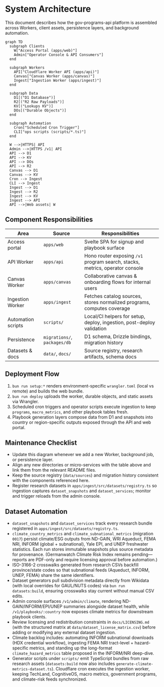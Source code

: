 # System Architecture

This document describes how the gov-programs-api platform is assembled across Workers, client assets,
persistence layers, and background automation.

```mermaid
graph TD
  subgraph Clients
    W["Access Portal (apps/web)"]
    Admin["Operator Console & API Consumers"]
  end

  subgraph Workers
    API["Cloudflare Worker API (apps/api)"]
    Canvas["Canvas Worker (apps/canvas)"]
    Ingest["Ingestion Worker (apps/ingest)"]
  end

  subgraph Data
    D1[("D1 Database")]
    R2[("R2 Raw Payloads")]
    KV[("Lookups KV")]
    DOs[("Durable Objects")]
  end

  subgraph Automation
    Cron["Scheduled Cron Trigger"]
    CLI["ops scripts (scripts/*.ts)"]
  end

  W -->|HTTPS| API
  Admin -->|HTTPS /v1| API
  API --> D1
  API --> KV
  API --> DOs
  API --> R2
  Canvas --> D1
  Canvas --> KV
  Cron --> Ingest
  CLI --> Ingest
  Ingest --> D1
  Ingest --> R2
  Ingest --> KV
  Ingest --> API
  API -->|Web assets| W
```

## Component Responsibilities

| Area | Source | Responsibilities |
| --- | --- | --- |
| Access portal | `apps/web` | Svelte SPA for signup and playbook surface |
| API Worker | `apps/api` | Hono router exposing `/v1` program search, stacks, metrics, operator console |
| Canvas Worker | `apps/canvas` | Collaborative canvas & onboarding flows for internal users |
| Ingestion Worker | `apps/ingest` | Fetches catalog sources, stores normalized programs, computes coverage |
| Automation scripts | `scripts/` | Local/CI helpers for setup, deploy, ingestion, post-deploy validation |
| Persistence | `migrations/`, `packages/db` | D1 schema, Drizzle bindings, migration history |
| Datasets & docs | `data/`, `docs/` | Source registry, research artifacts, schema docs |

## Deployment Flow

1. `bun run setup:*` renders environment-specific `wrangler.toml` (local vs remote) and builds the web bundle.
2. `bun run deploy` uploads the worker, durable objects, and static assets via Wrangler.
3. Scheduled cron triggers and operator scripts execute ingestion to keep `programs`, `macro_metrics`, and other playbook tables fresh.
4. Playbook generation layers compose data from D1 and snapshots into country or region-specific outputs exposed through the API and web portal.

## Maintenance Checklist

- Update this diagram whenever we add a new Worker, background job, or persistence layer.
- Align any new directories or micro-services with the table above and link them from the relevant README files.
- Keep the source registry (`data/sources`) and migration history consistent with the components referenced here.
- Register research datasets in `apps/ingest/src/datasets/registry.ts` so ingestion captures `dataset_snapshots` and `dataset_services`; monitor and trigger reloads from the admin console.

## Dataset Automation

- `dataset_snapshots` and `dataset_services` track every research bundle registered in `apps/ingest/src/datasets/registry.ts`.
- `climate_country_metrics` and `climate_subnational_metrics` (migration `0017`) persist climate/ESG outputs from ND-GAIN, WRI Aqueduct, FEMA NRI, INFORM (global + subnational), Yale EPI, and UNEP freshwater statistics. Each run stores immutable snapshots plus source metadata for provenance. (Germanwatch Climate Risk Index remains pending—reports are PDF-only and require licensing approval before automation.)
- ISO-3166-2 crosswalks generated from research CSVs backfill province/state codes so that subnational feeds (Aqueduct, INFORM, UNEP, FEMA) share the same identifiers.
- Dataset generators pull subdivision metadata directly from Wikidata (with local overrides for GAUL/NUTS codes) via `bun run datasets:build`, ensuring crosswalks stay current without manual CSV edits.
- Admin console surfaces `/v1/admin/climate`, rendering ND-GAIN/INFORM/EPI/UNEP summaries alongside dataset health, while `/v1/playbooks/:country` now exposes climate metrics for downstream playbook clients.
- Review licensing and redistribution constraints in `docs/LICENSING.md` (with the structured matrix at `data/dataset_license_matrix.csv`) before adding or modifying any external dataset ingestion.
- Climate backlog includes: automating INFORM subnational downloads (HDX credential workflow), ingesting FEMA NRI tract-level + hazard-specific metrics, and standing up the long-format `climate_hazard_metrics` table proposed in the INFORM/NRI deep-dive.
- Generator scripts under `scripts/` emit TypeScript bundles from raw research assets (`datasets:build` now also includes `generate-climate-metrics-dataset.ts`). Cloudflare cron executes the ingestion worker, keeping TechLand, CognitiveOS, macro metrics, government programs, and climate-risk feeds synchronized.
